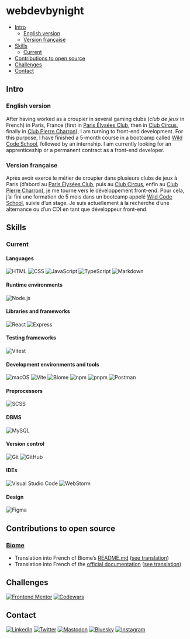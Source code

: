 
# webdevbynight

- [Intro](#intro)
  - [English version](#english-version)
  - [Version française](#version-française)
- [Skills](#skills)
  - [Current](#current)
- [Contributions to open source](#contributions-to-open-source)
- [Challenges](#challenges)
- [Contact](#contact)

## Intro

### English version

After having worked as a croupier in several gaming clubs (*club de jeux* in French) in Paris, France (first in [Paris Élysées Club](https://www.pariselyseesclub.com/?lang=en), then in [Club Circus](https://www.circuscasino.fr/en/etablissements/club-paris/jeux), finally in [Club Pierre Charron](https://www.clubpierrecharron.com/en)), I am turning to front-end development. For this purpose, I have finished a 5-month course in a bootcamp called [Wild Code School](https://www.wildcodeschool.com/en-gb/), followed by an internship. I am currently looking for an apprenticeship or a permanent contract as a front-end developer.

### Version française

Après avoir exercé le métier de croupier dans plusieurs clubs de jeux à Paris (d’abord au [Paris Élysées Club](https://www.pariselyseesclub.com), puis au [Club Circus](https://www.circuscasino.fr/fr/etablissements/club-paris/jeux), enfin au [Club Pierre Charron](https://www.clubpierrecharron.com)), je me tourne vers le développement front-end. Pour cela, j’ai fini une formation de 5 mois dans un bootcamp appelé [Wild Code School](https://www.wildcodeschool.com/fr-fr/), suivie d’un stage. Je suis actuellement à la recherche d’une alternance ou d’un CDI en tant que développeur front-end.

## Skills

### Current

#### Languages
![HTML](https://img.shields.io/badge/-HTML-e34f26?logo=HTML5&logoColor=white&style=for-the-badge)
![CSS](https://img.shields.io/badge/-CSS-1572b6?logo=CSS3&logoColor=white&style=for-the-badge)
![JavaScript](https://img.shields.io/badge/-JavaScript-f7df1e?logo=JavaScript&logoColor=333&style=for-the-badge)
![TypeScript](https://img.shields.io/badge/-TypeScript-3178c6?logo=TypeScript&logoColor=white&style=for-the-badge)
![Markdown](https://img.shields.io/badge/-Markdown-black?logo=Markdown&logoColor=white&style=for-the-badge)

#### Runtime environments
![Node.js](https://img.shields.io/badge/-Node.js-393?logo=Node.js&logoColor=white&style=for-the-badge)

#### Libraries and frameworks
![React](https://img.shields.io/badge/-React-61dafb?logo=React&logoColor=333&style=for-the-badge)
![Express](https://img.shields.io/badge/-Express-black?logo=Express&logoColor=white&style=for-the-badge)

#### Testing frameworks
![Vitest](https://img.shields.io/badge/-Vitest-6e9f18?logo=Vitest&logoColor=white&style=for-the-badge)

#### Development environments and tools
![macOS](https://img.shields.io/badge/-macOS-black?logo=Apple&logoColor=white&style=for-the-badge)
![Vite](https://img.shields.io/badge/-Vite-646cff?logo=Vite&logoColor=white&style=for-the-badge)
![Biome](https://img.shields.io/badge/-Biome-60a5fa?logo=Biome&logoColor=white&style=for-the-badge)
![npm](https://img.shields.io/badge/-npm-cb3837?logo=npm&logoColor=white&style=for-the-badge)
![pnpm](https://img.shields.io/badge/-pnpm-f69220?logo=pnpm&logoColor=white&style=for-the-badge)
![Postman](https://img.shields.io/badge/-Postman-ff6c37?logo=Postman&logoColor=white&style=for-the-badge)

#### Preprocessors
![SCSS](https://img.shields.io/badge/-SCSS-c69?logo=Sass&logoColor=white&style=for-the-badge)

#### DBMS
![MySQL](https://img.shields.io/badge/-MySQL-4479a1?logo=MySQL&logoColor=white&style=for-the-badge)

#### Version control
![Git](https://img.shields.io/badge/-Git-f05032?logo=Git&logoColor=white&style=for-the-badge)
![GitHub](https://img.shields.io/badge/-GitHub-181717?logo=GitHub&logoColor=white&style=for-the-badge)

#### IDEs
![Visual Studio Code](https://img.shields.io/badge/-VS%20Code-007acc?logo=VisualStudioCode&logoColor=white&style=for-the-badge)
![WebStorm](https://img.shields.io/badge/-WebStorm-black?logo=WebStorm&logoColor=white&style=for-the-badge)

#### Design
![Figma](https://img.shields.io/badge/-Figma-f24e1e?logo=Figma&logoColor=white&style=for-the-badge)

## Contributions to open source

### [Biome](https://github.com/biomejs)
- Translation into French of Biome’s [README.md](https://github.com/biomejs/biome/blob/main/packages/%40biomejs/biome/README.md) ([see translation](https://github.com/biomejs/biome/blob/main/packages/%40biomejs/biome/README.fr.md))
- Translation into French of the [official documentation](https://biomejs.dev/) ([see translation](https://biomejs.dev/fr/))

## Challenges

[![Frontend Mentor](https://img.shields.io/badge/-Frontend%20Mentor-3f54a3?logo=FrontEnd-Mentor&logoColor=white&style=for-the-badge)](https://www.frontendmentor.io/profile/webdevbynight)
[![Codewars](https://img.shields.io/badge/-Codewars-b1361e?logo=Codewars&logoColor=white&style=for-the-badge)](https://www.codewars.com/users/webdevbynight)

## Contact

[![LinkedIn](https://img.shields.io/badge/-LinkedIn-0a66c2?logo=LinkedIn&logoColor=white&style=for-the-badge)](https://www.linkedin.com/in/victor-brito-69040a191/)
[![Twitter](https://img.shields.io/badge/-X%20\(formerly%20Twitter\)-black?logo=X&logoColor=white&style=for-the-badge)](https://twitter.com/webdevbynight)
[![Mastodon](https://img.shields.io/badge/-Mastodon-6364ff?logo=Mastodon&logoColor=white&style=for-the-badge)](https://mastodon.social/@webdevbynight)
[![Bluesky](https://img.shields.io/badge/-Bluesky-0285ff?logo=Bluesky&logoColor=white&style=for-the-badge)](https://bsky.app/profile/webdevbynight.bsky.social)
[![Instagram](https://img.shields.io/badge/-Instagram-e4405f?logo=Instagram&logoColor=white&style=for-the-badge)](https://www.instagram.com/webdevbynight)
